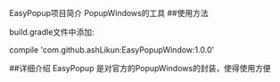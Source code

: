 EasyPopup项目简介
        PopupWindows的工具
##使用方法

build.gradle文件中添加:

   compile 'com.github.ashLikun:EasyPopupWindow:1.0.0'


##详细介绍
EasyPopup 是对官方的PopupWindows的封装，使得使用方便